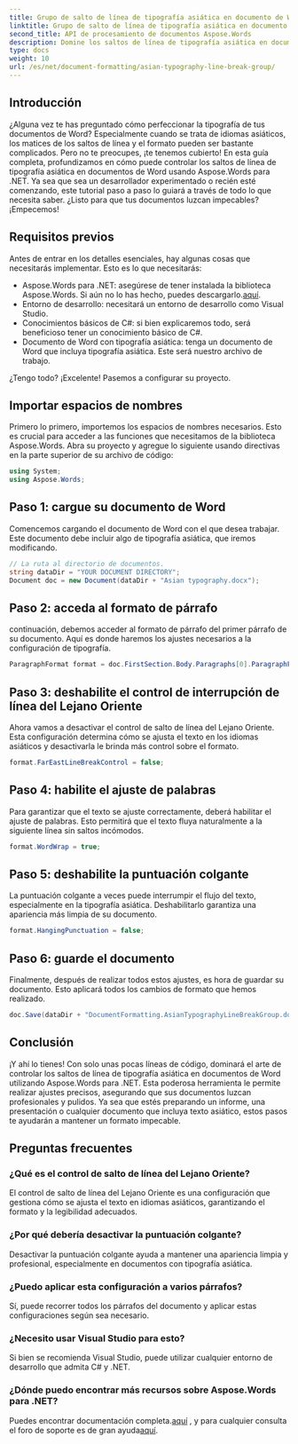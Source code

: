```yaml
---
title: Grupo de salto de línea de tipografía asiática en documento de Word
linktitle: Grupo de salto de línea de tipografía asiática en documento de Word
second_title: API de procesamiento de documentos Aspose.Words
description: Domine los saltos de línea de tipografía asiática en documentos de Word utilizando Aspose.Words para .NET. Esta guía proporciona un tutorial paso a paso para un formato preciso.
type: docs
weight: 10
url: /es/net/document-formatting/asian-typography-line-break-group/
---
```

## Introducción

¿Alguna vez te has preguntado cómo perfeccionar la tipografía de tus documentos de Word? Especialmente cuando se trata de idiomas asiáticos, los matices de los saltos de línea y el formato pueden ser bastante complicados. Pero no te preocupes, ¡te tenemos cubierto! En esta guía completa, profundizamos en cómo puede controlar los saltos de línea de tipografía asiática en documentos de Word usando Aspose.Words para .NET. Ya sea que sea un desarrollador experimentado o recién esté comenzando, este tutorial paso a paso lo guiará a través de todo lo que necesita saber. ¿Listo para que tus documentos luzcan impecables? ¡Empecemos!

## Requisitos previos

Antes de entrar en los detalles esenciales, hay algunas cosas que necesitarás implementar. Esto es lo que necesitarás:

- Aspose.Words para .NET: asegúrese de tener instalada la biblioteca Aspose.Words. Si aún no lo has hecho, puedes descargarlo.[aquí](https://releases.aspose.com/words/net/).
- Entorno de desarrollo: necesitará un entorno de desarrollo como Visual Studio.
- Conocimientos básicos de C#: si bien explicaremos todo, será beneficioso tener un conocimiento básico de C#.
- Documento de Word con tipografía asiática: tenga un documento de Word que incluya tipografía asiática. Este será nuestro archivo de trabajo.

¿Tengo todo? ¡Excelente! Pasemos a configurar su proyecto.

## Importar espacios de nombres

Primero lo primero, importemos los espacios de nombres necesarios. Esto es crucial para acceder a las funciones que necesitamos de la biblioteca Aspose.Words. Abra su proyecto y agregue lo siguiente usando directivas en la parte superior de su archivo de código:

```csharp
using System;
using Aspose.Words;
```

## Paso 1: cargue su documento de Word

Comencemos cargando el documento de Word con el que desea trabajar. Este documento debe incluir algo de tipografía asiática, que iremos modificando.

```csharp
// La ruta al directorio de documentos.
string dataDir = "YOUR DOCUMENT DIRECTORY";
Document doc = new Document(dataDir + "Asian typography.docx");
```

## Paso 2: acceda al formato de párrafo

continuación, debemos acceder al formato de párrafo del primer párrafo de su documento. Aquí es donde haremos los ajustes necesarios a la configuración de tipografía.

```csharp
ParagraphFormat format = doc.FirstSection.Body.Paragraphs[0].ParagraphFormat;
```

## Paso 3: deshabilite el control de interrupción de línea del Lejano Oriente

Ahora vamos a desactivar el control de salto de línea del Lejano Oriente. Esta configuración determina cómo se ajusta el texto en los idiomas asiáticos y desactivarla le brinda más control sobre el formato.

```csharp
format.FarEastLineBreakControl = false;
```

## Paso 4: habilite el ajuste de palabras

Para garantizar que el texto se ajuste correctamente, deberá habilitar el ajuste de palabras. Esto permitirá que el texto fluya naturalmente a la siguiente línea sin saltos incómodos.

```csharp
format.WordWrap = true;
```

## Paso 5: deshabilite la puntuación colgante

La puntuación colgante a veces puede interrumpir el flujo del texto, especialmente en la tipografía asiática. Deshabilitarlo garantiza una apariencia más limpia de su documento.

```csharp
format.HangingPunctuation = false;
```

## Paso 6: guarde el documento

Finalmente, después de realizar todos estos ajustes, es hora de guardar su documento. Esto aplicará todos los cambios de formato que hemos realizado.

```csharp
doc.Save(dataDir + "DocumentFormatting.AsianTypographyLineBreakGroup.docx");
```

## Conclusión

¡Y ahí lo tienes! Con solo unas pocas líneas de código, dominará el arte de controlar los saltos de línea de tipografía asiática en documentos de Word utilizando Aspose.Words para .NET. Esta poderosa herramienta le permite realizar ajustes precisos, asegurando que sus documentos luzcan profesionales y pulidos. Ya sea que estés preparando un informe, una presentación o cualquier documento que incluya texto asiático, estos pasos te ayudarán a mantener un formato impecable. 

## Preguntas frecuentes

### ¿Qué es el control de salto de línea del Lejano Oriente?
El control de salto de línea del Lejano Oriente es una configuración que gestiona cómo se ajusta el texto en idiomas asiáticos, garantizando el formato y la legibilidad adecuados.

### ¿Por qué debería desactivar la puntuación colgante?
Desactivar la puntuación colgante ayuda a mantener una apariencia limpia y profesional, especialmente en documentos con tipografía asiática.

### ¿Puedo aplicar esta configuración a varios párrafos?
Sí, puede recorrer todos los párrafos del documento y aplicar estas configuraciones según sea necesario.

### ¿Necesito usar Visual Studio para esto?
Si bien se recomienda Visual Studio, puede utilizar cualquier entorno de desarrollo que admita C# y .NET.

### ¿Dónde puedo encontrar más recursos sobre Aspose.Words para .NET?
 Puedes encontrar documentación completa.[aquí](https://reference.aspose.com/words/net/) , y para cualquier consulta el foro de soporte es de gran ayuda[aquí](https://forum.aspose.com/c/words/8).
